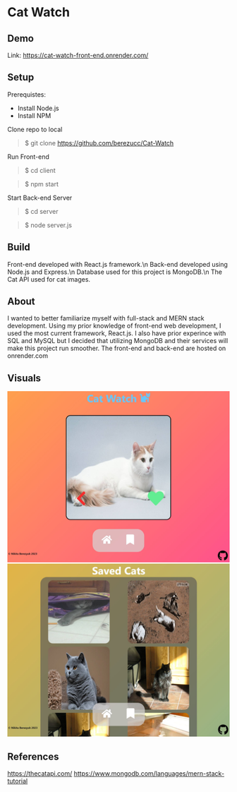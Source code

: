 # Cat Watch

## Demo
Link: https://cat-watch-front-end.onrender.com/

## Setup
Prerequistes: 
- Install Node.js
- Install NPM

Clone repo to local
> $ git clone https://github.com/berezucc/Cat-Watch

Run Front-end
> $ cd client

> $ npm start

Start Back-end Server
> $ cd server

> $ node server.js

## Build
Front-end developed with React.js framework.\n
Back-end developed using Node.js and Express.\n
Database used for this project is MongoDB.\n
The Cat API used for cat images.

## About
I wanted to better familiarize myself with full-stack and MERN stack development.
Using my prior knowledge of front-end web development, I used the most current framework, React.js.
I also have prior experince with SQL and MySQL but I decided that utilizing MongoDB and their services will make this project run smoother.
The front-end and back-end are hosted on onrender.com

## Visuals
![Landing Page](/landing_page.JPG)
![Saved Images Page](./saved_cats.JPG)

## References
https://thecatapi.com/
https://www.mongodb.com/languages/mern-stack-tutorial
